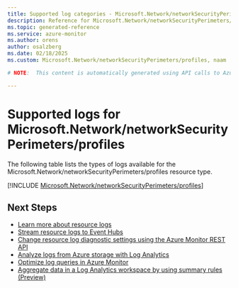 ```yaml
---
title: Supported log categories - Microsoft.Network/networkSecurityPerimeters/profiles
description: Reference for Microsoft.Network/networkSecurityPerimeters/profiles in Azure Monitor Logs.
ms.topic: generated-reference
ms.service: azure-monitor
ms.author: orens
author: osalzberg
ms.date: 02/18/2025
ms.custom: Microsoft.Network/networkSecurityPerimeters/profiles, naam

# NOTE:  This content is automatically generated using API calls to Azure. Any edits made on these files will be overwritten in the next run of the script. 

---
```





# Supported logs for Microsoft.Network/networkSecurityPerimeters/profiles  
The following table lists the types of logs available for the Microsoft.Network/networkSecurityPerimeters/profiles resource type.
  

  
[!INCLUDE [Microsoft.Network/networkSecurityPerimeters/profiles](~/reusable-content/ce-skilling/azure/includes/azure-monitor/reference/logs/microsoft-network-networksecurityperimeters-profiles-logs-include.md)]  
  

## Next Steps

* [Learn more about resource logs](/azure/azure-monitor/essentials/platform-logs-overview)
* [Stream resource logs to Event Hubs](/azure/azure-monitor/essentials/resource-logs#send-to-azure-event-hubs)
* [Change resource log diagnostic settings using the Azure Monitor REST API](/rest/api/monitor/diagnosticsettings)
* [Analyze logs from Azure storage with Log Analytics](/azure/azure-monitor/essentials/resource-logs#send-to-log-analytics-workspace)
* [Optimize log queries in Azure Monitor](/azure/azure-monitor/logs/query-optimization)
* [Aggregate data in a Log Analytics workspace by using summary rules (Preview)](/azure/azure-monitor/logs/summary-rules)